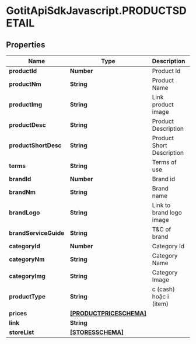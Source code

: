 # GotitApiSdkJavascript.PRODUCTSDETAIL

## Properties

Name | Type | Description | Notes
------------ | ------------- | ------------- | -------------
**productId** | **Number** | Product Id | [optional] 
**productNm** | **String** | Product Name | [optional] 
**productImg** | **String** | Link product image | [optional] 
**productDesc** | **String** | Product Description | [optional] 
**productShortDesc** | **String** | Product Short Description | [optional] 
**terms** | **String** | Terms of use | [optional] 
**brandId** | **Number** | Brand id | [optional] 
**brandNm** | **String** | Brand name | [optional] 
**brandLogo** | **String** | Link to brand logo image | [optional] 
**brandServiceGuide** | **String** | T&amp;C of brand | [optional] 
**categoryId** | **Number** | Category Id | [optional] 
**categoryNm** | **String** | Category Name | [optional] 
**categoryImg** | **String** | Category Image | [optional] 
**productType** | **String** | c (cash) hoặc i (item) | [optional] 
**prices** | [**[PRODUCTPRICESCHEMA]**](PRODUCTPRICESCHEMA.md) |  | [optional] 
**link** | **String** |  | [optional] 
**storeList** | [**[STORESSCHEMA]**](STORESSCHEMA.md) |  | [optional] 


